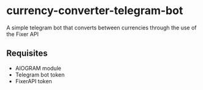 # currency-converter-telegram-bot

A simple telegram bot that converts between currencies through the use of the Fixer API

## Requisites

- AIOGRAM module
- Telegram bot token
- FixerAPI token
